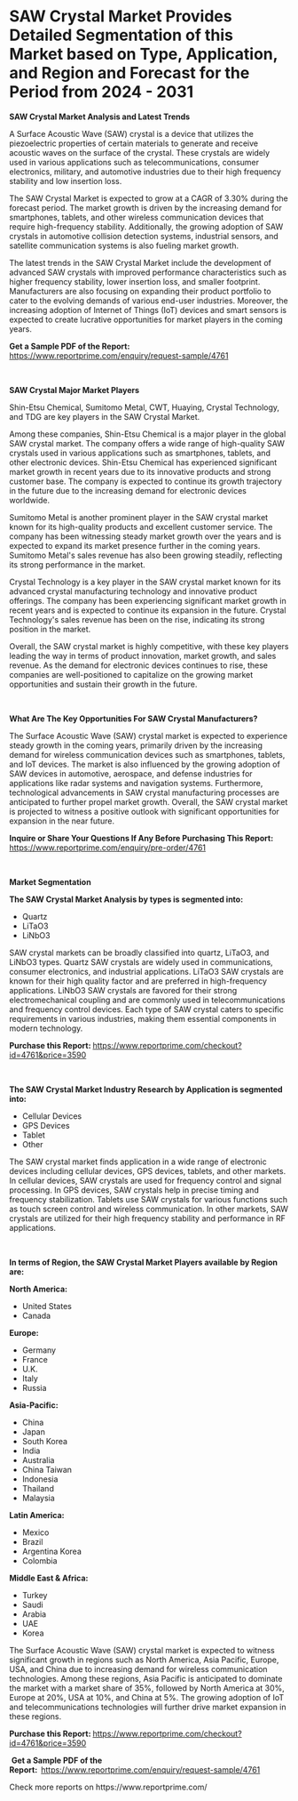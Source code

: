 <p><h1>SAW Crystal Market Provides Detailed Segmentation of this Market based on Type, Application, and Region and Forecast for the Period from 2024 - 2031</h1></p><p><strong>SAW Crystal Market Analysis and Latest Trends</strong></p>
<p><p>A Surface Acoustic Wave (SAW) crystal is a device that utilizes the piezoelectric properties of certain materials to generate and receive acoustic waves on the surface of the crystal. These crystals are widely used in various applications such as telecommunications, consumer electronics, military, and automotive industries due to their high frequency stability and low insertion loss.</p><p>The SAW Crystal Market is expected to grow at a CAGR of 3.30% during the forecast period. The market growth is driven by the increasing demand for smartphones, tablets, and other wireless communication devices that require high-frequency stability. Additionally, the growing adoption of SAW crystals in automotive collision detection systems, industrial sensors, and satellite communication systems is also fueling market growth.</p><p>The latest trends in the SAW Crystal Market include the development of advanced SAW crystals with improved performance characteristics such as higher frequency stability, lower insertion loss, and smaller footprint. Manufacturers are also focusing on expanding their product portfolio to cater to the evolving demands of various end-user industries. Moreover, the increasing adoption of Internet of Things (IoT) devices and smart sensors is expected to create lucrative opportunities for market players in the coming years.</p></p>
<p><strong>Get a Sample PDF of the Report:&nbsp;</strong> <a href="https://www.reportprime.com/enquiry/request-sample/4761">https://www.reportprime.com/enquiry/request-sample/4761</a></p>
<p>&nbsp;</p>
<p><strong>SAW Crystal Major Market Players</strong></p>
<p><p>Shin-Etsu Chemical, Sumitomo Metal, CWT, Huaying, Crystal Technology, and TDG are key players in the SAW Crystal Market.</p><p>Among these companies, Shin-Etsu Chemical is a major player in the global SAW crystal market. The company offers a wide range of high-quality SAW crystals used in various applications such as smartphones, tablets, and other electronic devices. Shin-Etsu Chemical has experienced significant market growth in recent years due to its innovative products and strong customer base. The company is expected to continue its growth trajectory in the future due to the increasing demand for electronic devices worldwide.</p><p>Sumitomo Metal is another prominent player in the SAW crystal market known for its high-quality products and excellent customer service. The company has been witnessing steady market growth over the years and is expected to expand its market presence further in the coming years. Sumitomo Metal's sales revenue has also been growing steadily, reflecting its strong performance in the market.</p><p>Crystal Technology is a key player in the SAW crystal market known for its advanced crystal manufacturing technology and innovative product offerings. The company has been experiencing significant market growth in recent years and is expected to continue its expansion in the future. Crystal Technology's sales revenue has been on the rise, indicating its strong position in the market.</p><p>Overall, the SAW crystal market is highly competitive, with these key players leading the way in terms of product innovation, market growth, and sales revenue. As the demand for electronic devices continues to rise, these companies are well-positioned to capitalize on the growing market opportunities and sustain their growth in the future.</p></p>
<p>&nbsp;</p>
<p><strong>What Are The Key Opportunities For SAW Crystal Manufacturers?</strong></p>
<p><p>The Surface Acoustic Wave (SAW) crystal market is expected to experience steady growth in the coming years, primarily driven by the increasing demand for wireless communication devices such as smartphones, tablets, and IoT devices. The market is also influenced by the growing adoption of SAW devices in automotive, aerospace, and defense industries for applications like radar systems and navigation systems. Furthermore, technological advancements in SAW crystal manufacturing processes are anticipated to further propel market growth. Overall, the SAW crystal market is projected to witness a positive outlook with significant opportunities for expansion in the near future.</p></p>
<p><strong>Inquire or Share Your Questions If Any Before Purchasing This Report:</strong> <a href="https://www.reportprime.com/enquiry/pre-order/4761">https://www.reportprime.com/enquiry/pre-order/4761</a></p>
<p>&nbsp;</p>
<p><strong>Market Segmentation</strong></p>
<p><strong>The SAW Crystal Market Analysis by types is segmented into:</strong></p>
<p><ul><li>Quartz</li><li>LiTaO3</li><li>LiNbO3</li></ul></p>
<p><p>SAW crystal markets can be broadly classified into quartz, LiTaO3, and LiNbO3 types. Quartz SAW crystals are widely used in communications, consumer electronics, and industrial applications. LiTaO3 SAW crystals are known for their high quality factor and are preferred in high-frequency applications. LiNbO3 SAW crystals are favored for their strong electromechanical coupling and are commonly used in telecommunications and frequency control devices. Each type of SAW crystal caters to specific requirements in various industries, making them essential components in modern technology.</p></p>
<p><strong>Purchase this Report:&nbsp;</strong><a href="https://www.reportprime.com/checkout?id=4761&price=3590">https://www.reportprime.com/checkout?id=4761&price=3590</a></p>
<p>&nbsp;</p>
<p><strong>The SAW Crystal Market Industry Research by Application is segmented into:</strong></p>
<p><ul><li>Cellular Devices</li><li>GPS Devices</li><li>Tablet</li><li>Other</li></ul></p>
<p><p>The SAW crystal market finds application in a wide range of electronic devices including cellular devices, GPS devices, tablets, and other markets. In cellular devices, SAW crystals are used for frequency control and signal processing. In GPS devices, SAW crystals help in precise timing and frequency stabilization. Tablets use SAW crystals for various functions such as touch screen control and wireless communication. In other markets, SAW crystals are utilized for their high frequency stability and performance in RF applications.</p></p>
<p>&nbsp;</p>
<p><strong>In terms of Region, the SAW Crystal Market Players available by Region are:</strong></p>
<p>
    <p> <strong> North America: </strong>
        <ul>
            <li>United States</li>
            <li>Canada</li>
        </ul>
        </p> 
    <p> <strong> Europe: </strong>
        <ul>
            <li>Germany</li>
            <li>France</li>
            <li>U.K.</li>
            <li>Italy</li>
            <li>Russia</li>
        </ul>
        </p> 
    <p> <strong> Asia-Pacific: </strong>
        <ul>
            <li>China</li>
            <li>Japan</li>
            <li>South Korea</li>
            <li>India</li>
            <li>Australia</li>
            <li>China Taiwan</li>
            <li>Indonesia</li>
            <li>Thailand</li>
            <li>Malaysia</li>
        </ul>
        </p> 
    <p> <strong> Latin America: </strong>
        <ul>
            <li>Mexico</li>
            <li>Brazil</li>
            <li>Argentina Korea</li>
            <li>Colombia</li>
        </ul>
        </p> 
    <p> <strong> Middle East & Africa: </strong>
        <ul>
            <li>Turkey</li>
            <li>Saudi</li>
            <li>Arabia</li>
            <li>UAE</li>
            <li>Korea</li>
        </ul>
    </p>
    </p>
<p><p>The Surface Acoustic Wave (SAW) crystal market is expected to witness significant growth in regions such as North America, Asia Pacific, Europe, USA, and China due to increasing demand for wireless communication technologies. Among these regions, Asia Pacific is anticipated to dominate the market with a market share of 35%, followed by North America at 30%, Europe at 20%, USA at 10%, and China at 5%. The growing adoption of IoT and telecommunications technologies will further drive market expansion in these regions.</p></p>
<p><strong>Purchase this Report: </strong><a href="https://www.reportprime.com/checkout?id=4761&price=3590">https://www.reportprime.com/checkout?id=4761&price=3590</a></p>
<p>&nbsp;<strong>Get a Sample PDF of the Report:&nbsp;&nbsp;</strong><a href="https://www.reportprime.com/enquiry/request-sample/4761">https://www.reportprime.com/enquiry/request-sample/4761</a></p>
<p><strong></strong></p>
<p>Check more reports on https://www.reportprime.com/</p>